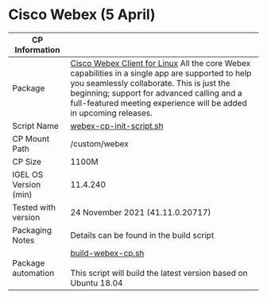 # Cisco Webex (5 April)

|  CP Information |            |
|-----------------|------------|
| Package | [Cisco Webex Client for Linux](https://help.webex.com/en-us/9vstcdb/Webex-for-Linux) All the core Webex capabilities in a single app are supported to help you seamlessly collaborate. This is just the beginning; support for advanced calling and a full-featured meeting experience will be added in upcoming releases. |
| Script Name | [webex-cp-init-script.sh](build/webex-cp-init-script.sh) |
| CP Mount Path | /custom/webex |
| CP Size | 1100M |
| IGEL OS Version (min) | 11.4.240 |
| Tested with version | 24 November 2021 (41.11.0.20717)
| Packaging Notes | Details can be found in the build script |
| Package automation | [build-webex-cp.sh](build/build-webex-cp.sh) <br /><br /> This script will build the latest version based on Ubuntu 18.04 |
